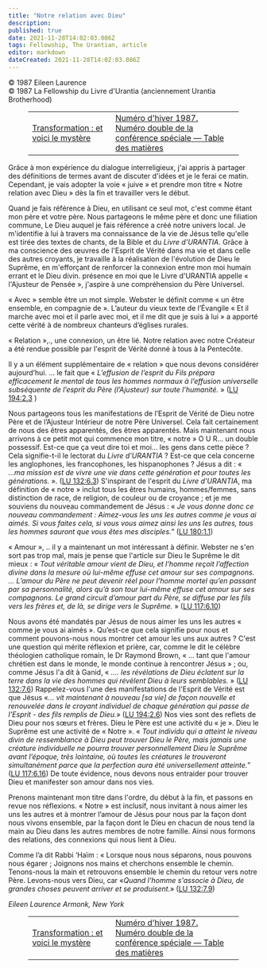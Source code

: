 ```yaml
---
title: "Notre relation avec Dieu"
description: 
published: true
date: 2021-11-28T14:02:03.086Z
tags: Fellowship, The Urantian, article
editor: markdown
dateCreated: 2021-11-28T14:02:03.086Z
---
```


<p class="v-card v-sheet theme--light grey lighten-3 px-2">© 1987 Eileen Laurence<br>© 1987 La Fellowship du Livre d'Urantia (anciennement Urantia Brotherhood)</p>
<figure class="table chapter-navigator">
  <table>
    <tbody>
      <tr>
        <td>
        <a href="/fr/article/Stephen_Zendt/Transformation_and_here_is_mistery">
          <span class="mdi mdi-arrow-left-drop-circle"></span><span class="pl-2">Transformation : et voici le mystère</span>
        </a>
        </td>
        <td>
        <a href="/fr/index/articles_the_urantian#numéro-d'hiver-1987-numéro-double-de-la-conférence-spéciale">
          <span class="mdi mdi-book-open-variant"></span><span class="pl-2">Numéro d'hiver 1987. Numéro double de la conférence spéciale — Table des matières</span>
        </a>
        </td>
        <td>
        </td>
      </tr>
    </tbody>
  </table>
</figure>



Grâce à mon expérience du dialogue interreligieux, j'ai appris à partager des définitions de termes avant de discuter d'idées et je le ferai ce matin. Cependant, je vais adopter la voie « juive » et prendre mon titre « Notre relation avec Dieu » dès la fin et travailler vers le début.

Quand je fais référence à Dieu, en utilisant ce seul mot, c'est comme étant mon père et votre père. Nous partageons le même père et donc une filiation commune, Le Dieu auquel je fais référence a créé notre univers local. Je m'identifie à lui à travers ma connaissance de la vie de Jésus telle qu'elle est tirée des textes de chants, de la Bible et du _Livre d'URANTIA_. Grâce à ma conscience des œuvres de l'Esprit de Vérité dans ma vie et dans celle des autres croyants, je travaille à la réalisation de l'évolution de Dieu le Suprême, en m'efforçant de renforcer la connexion entre mon moi humain errant et le Dieu divin. présence en moi que le Livre d'URANTIA appelle « l'Ajusteur de Pensée », j'aspire à une compréhension du Père Universel.

« Avec » semble être un mot simple. Webster le définit comme « un être ensemble, en compagnie de ». L’auteur du vieux texte de l’Évangile « Et il marche avec moi et il parle avec moi, et il me dit que je suis à lui » a apporté cette vérité à de nombreux chanteurs d’églises rurales.

« Relation »,., une connexion, un être lié. Notre relation avec notre Créateur a été rendue possible par l'esprit de Vérité donné à tous à la Pentecôte.

Il y a un élément supplémentaire de « relation » que nous devons considérer aujourd’hui. ... le fait que « _L’effusion de l’esprit du Fils prépara efficacement le mental de tous les hommes normaux à l’effusion universelle subséquente de l’esprit du Père (l’Ajusteur) sur toute l’humanité._ » (<a id="a42_293"></a>[LU 194:2.3](/fr/The_Urantia_Book/194#p2_3) )

Nous partageons tous les manifestations de l’Esprit de Vérité de Dieu notre Père et de l’Ajusteur Intérieur de notre Père Universel. Cela fait certainement de nous des êtres apparentés, des êtres apparentés. Mais maintenant nous arrivons à ce petit mot qui commence mon titre, « notre » O U R… un double possessif. Est-ce que ça veut dire toi et moi... les gens dans cette pièce ? Cela signifie-t-il le lectorat du _Livre d'URANTIA_ ? Est-ce que cela concerne les anglophones, les francophones, les hispanophones ? Jésus a dit : « _...ma mission est de vivre une vie dans cette génération et pour toutes les générations._ ». (<a id="a44_626"></a>[LU 132:6.3](/fr/The_Urantia_Book/132#p6_3)) S'inspirant de l'esprit du _Livre d'URANTIA_, ma définition de « notre » inclut tous les êtres humains, hommes/femmes, sans distinction de race, de religion, de couleur ou de croyance ; et je me souviens du nouveau commandement de Jésus : « _Je vous donne donc ce nouveau commandement : Aimez-vous les uns les autres comme je vous ai aimés. Si vous faites cela, si vous vous aimez ainsi les uns les autres, tous les hommes sauront que vous êtes mes disciples._” (<a id="a44_1134"></a>[LU 180:1.1](/fr/The_Urantia_Book/180#p1_1))

« Amour », .. il y a maintenant un mot intéressant à définir. Webster ne s'en sort pas trop mal, mais je pense que l'article sur Dieu le Suprême le dit mieux : « _Tout véritable amour vient de Dieu, et l’homme reçoit l’affection divine dans la mesure où lui-même effuse cet amour sur ses compagnons. ... L’amour du Père ne peut devenir réel pour l’homme mortel qu’en passant par sa personnalité, alors qu’à son tour lui-même effuse cet amour sur ses compagnons. Le grand circuit d’amour part du Père, se diffuse par les fils vers les frères et, de là, se dirige vers le Suprême._ » (<a id="a46_583"></a>[LU 117:6.10](/fr/The_Urantia_Book/117#p6_10))

Nous avons été mandatés par Jésus de nous aimer les uns les autres « comme je vous ai aimés ». Qu’est-ce que cela signifie pour nous et comment pouvons-nous nous montrer cet amour les uns aux autres ? C'est une question qui mérite réflexion et prière, car, comme le dit le célèbre théologien catholique romain, le Dr Raymond Brown, « ... tant que l'amour chrétien est dans le monde, le monde continue à rencontrer Jésus » ; ou, comme Jésus l'a dit à Ganid, « _.... les révélations de Dieu éclatent sur la terre dans la vie des hommes qui révèlent Dieu à leurs semblables._ » (<a id="a48_576"></a>[LU 132:7.6](/fr/The_Urantia_Book/132#p7_6)) Rappelez-vous l'une des manifestations de l'Esprit de Vérité est que Jésus «_... vit maintenant à nouveau [sa vie] de façon nouvelle et renouvelée dans le croyant individuel de chaque génération qui passe de l'Esprit - des fils remplis de Dieu._» (<a id="a48_869"></a>[LU 194:2.6](/fr/The_Urantia_Book/194#p2_6)) Nos vies sont des reflets de Dieu pour nos sœurs et frères. Dieu le Père est une activité du « je ». Dieu le Suprême est une activité de « Notre ». « _Tout individu qui a atteint le niveau divin de ressemblance à Dieu peut trouver Dieu le Père, mais jamais une créature individuelle ne pourra trouver personnellement Dieu le Suprême avant l’époque, très lointaine, où toutes les créatures le trouveront simultanément parce que la perfection aura été universellement atteinte._” (<a id="a48_1393"></a>[LU 117:6.16](/fr/The_Urantia_Book/117#p6_16)) De toute évidence, nous devons nous entraider pour trouver Dieu et manifester son amour dans nos vies.

Prenons maintenant mon titre dans l'ordre, du début à la fin, et passons en revue nos réflexions. « Notre » est inclusif, nous invitant à nous aimer les uns les autres et à montrer l’amour de Jésus pour nous par la façon dont nous vivons ensemble, par la façon dont le Dieu en chacun de nous tend la main au Dieu dans les autres membres de notre famille. Ainsi nous formons des relations, des connexions qui nous lient à Dieu.

Comme l’a dit Rabbi ‘Haïm : « Lorsque nous nous séparons, nous pouvons nous égarer ; Joignons nos mains et cherchons ensemble le chemin. Tenons-nous la main et retrouvons ensemble le chemin du retour vers notre Père. Levons-nous vers Dieu, car «_Quand l'homme s'associe à Dieu, de grandes choses peuvent arriver et se produisent._» (<a id="a52_333"></a>[LU 132:7.9](/fr/The_Urantia_Book/132#p7_9))

_Eileen Laurence_
_Armonk, New York_



<figure class="table chapter-navigator">
  <table>
    <tbody>
      <tr>
        <td>
        <a href="/fr/article/Stephen_Zendt/Transformation_and_here_is_mistery">
          <span class="mdi mdi-arrow-left-drop-circle"></span><span class="pl-2">Transformation : et voici le mystère</span>
        </a>
        </td>
        <td>
        <a href="/fr/index/articles_the_urantian#numéro-d'hiver-1987-numéro-double-de-la-conférence-spéciale">
          <span class="mdi mdi-book-open-variant"></span><span class="pl-2">Numéro d'hiver 1987. Numéro double de la conférence spéciale — Table des matières</span>
        </a>
        </td>
        <td>
        </td>
      </tr>
    </tbody>
  </table>
</figure>
